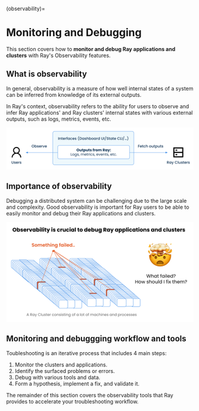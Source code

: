 (observability)=

# Monitoring and Debugging

This section covers how to **monitor and debug Ray applications and clusters** with Ray's Observability features.


## What is observability
In general, observability is a measure of how well internal states of a system can be inferred from knowledge of its external outputs.

In Ray's context, observability refers to the ability for users to observe and infer Ray applications' and Ray clusters' internal states with various external outputs, such as logs, metrics, events, etc.

![what is ray's observability](./images/what-is-ray-observability.png)


## Importance of observability
Debugging a distributed system can be challenging due to the large scale and complexity. Good observability is important for Ray users to be able to easily monitor and debug their Ray applications and clusters.

![Importance of observability](./images/importance-of-observability.png)


## Monitoring and debuggging workflow and tools

Toubleshooting is an iterative process that includes 4 main steps:
1. Monitor the clusters and applications.
2. Identify the surfaced problems or errors.
3. Debug with various tools and data.
4. Form a hypothesis, implement a fix, and validate it.

The remainder of this section covers the observability tools that Ray provides to accelerate your troubleshooting workflow.

